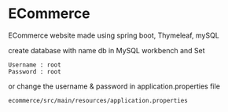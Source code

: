 # ECommerce
ECommerce website made using spring boot, Thymeleaf, mySQL

create database with name db in MySQL workbench and Set 

    Username : root
    Password : root
  or
  change the username & password in application.properties file
  
    ecommerce/src/main/resources/application.properties
